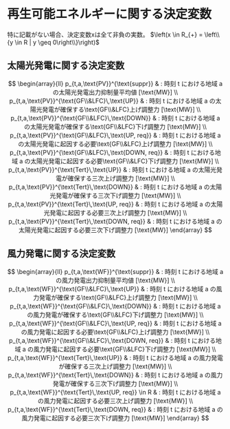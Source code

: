 # 再生可能エネルギーに関する決定変数

特に記載がない場合、決定変数xは全て非負の実数。 $\left(x \in R_{+} = \left\\{y \in R | y \geq 0\right\\}\right)$

## 太陽光発電に関する決定変数
$$
\begin{array}{ll}
      p_{t,a,\text{PV}}^{\text{suppr}}
       & : 時刻 t における地域 a の太陽光発電出力抑制量平均値 [\text{MW}]
      \\
      p_{t,a,\text{PV}}^{\text{GF\\&LFC}\,\text{UP}}
       & : 時刻 t における地域 a の太陽光発電が確保する\text{GF\\&LFC}上げ調整力 [\text{MW}]
      \\
      p_{t,a,\text{PV}}^{\text{GF\\&LFC}\,\text{DOWN}}
       & : 時刻 t における地域 a の太陽光発電が確保する\text{GF\\&LFC}下げ調整力 [\text{MW}]
      \\
      p_{t,a,\text{PV}}^{\text{GF\\&LFC}\,\text{UP, req}}
       & : 時刻 t における地域 a の太陽光発電に起因する必要\text{GF\\&LFC}上げ調整力 [\text{MW}]
      \\
      p_{t,a,\text{PV}}^{\text{GF\\&LFC}\,\text{DOWN, req}}
       & : 時刻 t における地域 a の太陽光発電に起因する必要\text{GF\\&LFC}下げ調整力 [\text{MW}]
      \\
      p_{t,a,\text{PV}}^{\text{Tert}\,\text{UP}}
       & : 時刻 t における地域 a の太陽光発電が確保する三次上げ調整力 [\text{MW}]
      \\
      p_{t,a,\text{PV}}^{\text{Tert}\,\text{DOWN}}
       & : 時刻 t における地域 a の太陽光発電が確保する三次下げ調整力 [\text{MW}]
      \\
      p_{t,a,\text{PV}}^{\text{Tert}\,\text{UP, req}}
       & : 時刻 t における地域 a の太陽光発電に起因する必要三次上げ調整力 [\text{MW}]
      \\
      p_{t,a,\text{PV}}^{\text{Tert}\,\text{DOWN, req}}
       & : 時刻 t における地域 a の太陽光発電に起因する必要三次下げ調整力 [\text{MW}]
\end{array}
$$

## 風力発電に関する決定変数

$$
\begin{array}{ll}
      p_{t,a,\text{WF}}^{\text{suppr}}
       & : 時刻 t における地域 a の風力発電出力抑制量平均値 [\text{MW}]
      \\
      p_{t,a,\text{WF}}^{\text{GF\\&LFC}\,\text{UP}}
       & : 時刻 t における地域 a の風力発電が確保する\text{GF\\&LFC}上げ調整力 [\text{MW}]
      \\
      p_{t,a,\text{WF}}^{\text{GF\\&LFC}\,\text{DOWN}}
       & : 時刻 t における地域 a の風力発電が確保する\text{GF\\&LFC}下げ調整力 [\text{MW}]
      \\
      p_{t,a,\text{WF}}^{\text{GF\\&LFC}\,\text{UP, req}}
       & : 時刻 t における地域 a の風力発電に起因する必要\text{GF\\&LFC}上げ調整力 [\text{MW}]
      \\
      p_{t,a,\text{WF}}^{\text{GF\\&LFC}\,\text{DOWN, req}}
       & : 時刻 t における地域 a の風力発電に起因する必要\text{GF\\&LFC}下げ調整力 [\text{MW}]
      \\
      p_{t,a,\text{WF}}^{\text{Tert}\,\text{UP}}
       & : 時刻 t における地域 a の風力発電が確保する三次上げ調整力 [\text{MW}]
      \\
      p_{t,a,\text{WF}}^{\text{Tert}\,\text{DOWN}}
       & : 時刻 t における地域 a の風力発電が確保する三次下げ調整力 [\text{MW}]
      \\
      p_{t,a,\text{WF}}^{\text{Tert}\,\text{UP, req}} \in R
       & : 時刻 t における地域 a の風力発電に起因する必要三次上げ調整力 [\text{MW}]
      \\
      p_{t,a,\text{WF}}^{\text{Tert}\,\text{DOWN, req}}
       & : 時刻 t における地域 a の風力発電に起因する必要三次下げ調整力 [\text{MW}]
\end{array}
$$
